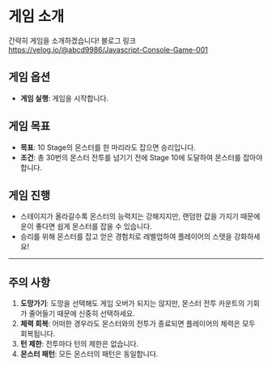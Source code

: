 # 게임 소개

간략히 게임을 소개하겠습니다! 블로그 링크 https://velog.io/@abcd9986/Javascript-Console-Game-001

## 게임 옵션
- **게임 실행**: 게임을 시작합니다.

## 게임 목표
- **목표**: 10 Stage의 몬스터를 한 마리라도 잡으면 승리입니다.
- **조건**: 총 30번의 몬스터 전투를 넘기기 전에 Stage 10에 도달하여 몬스터를 잡아야 합니다.

## 게임 진행
- 스테이지가 올라갈수록 몬스터의 능력치는 강해지지만, 랜덤한 값을 가지기 때문에 운이 좋다면 쉽게 몬스터를 잡을 수 있습니다.
- 승리를 위해 몬스터를 잡고 얻은 경험치로 레벨업하여 플레이어의 스탯을 강화하세요!

---

## 주의 사항
1. **도망가기**: 도망을 선택해도 게임 오버가 되지는 않지만, 몬스터 전투 카운트의 기회가 줄어들기 때문에 신중히 선택하세요.
2. **체력 회복**: 어떠한 경우라도 몬스터와의 전투가 종료되면 플레이어의 체력은 모두 회복됩니다.
3. **턴 제한**: 전투마다 턴의 제한은 없습니다.
4. **몬스터 패턴**: 모든 몬스터의 패턴은 동일합니다.
